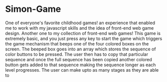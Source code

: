 # Simon-Game
One of everyone's favorite childhood games! an experience that enabled me to work with my javascript skills and the idea of front-end web game design.
Another one to my collection of front-end web games! This game is extremely basic, and you just press any key to start the game which triggers the game mechanism that beeps one of the four colored boxes on the screen. The beeped box goes into an array which stores the sequence of color buttons to be pressed. The user then has to copy that particular sequence and once the full sequence has been copied another colored button gets added to that sequence making the sequence longer as each level progresses. The user can make upto as many stages as they are able to
